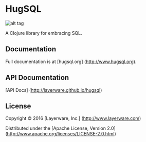 # HugSQL

![alt tag](https://raw.github.com/layerware/hugsql/master/logo/hugsql_alpha_128.png)

A Clojure library for embracing SQL.

## Documentation

Full documentation is at [hugsql.org] (http://www.hugsql.org).

## API Documentation

[API Docs] (http://layerware.github.io/hugsql)


## License

Copyright © 2016 [Layerware, Inc.] (http://www.layerware.com)

Distributed under the [Apache License, Version 2.0] (http://www.apache.org/licenses/LICENSE-2.0.html)
